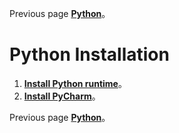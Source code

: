 Previous page [**Python**](https://github.com/AdamXu23/Python)。
# Python Installation
1.  [**Install Python runtime**](https://github.com/AdamXu23/Python/tree/main/Install/Download%20Python%20runtime "在新分頁開啓鏈接")。
2.  [**Install PyCharm**](https://github.com/AdamXu23/Python/tree/main/Install/Install%20PyCharm "在新分頁開啓鏈接")。

Previous page [**Python**](https://github.com/AdamXu23/Python)。
